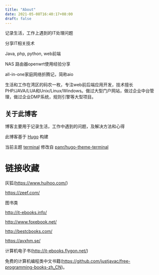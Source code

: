 ```yaml
---
title: "About"
date: 2021-05-08T16:40:17+08:00
draft: false
---
```


记录生活，工作上遇到的IT处理问题

分享IT相关技术

Java, php, python, web前端

NAS 路由器openwrt使用经验分享 

all-in-one家庭网络折腾记，简称aio

生活和工作在湾区的码农一枚，专注web前后端应用开发，技术擅长PHP/JAVA/LUA和Unix/Linux/Windows。做过大型门户网站，做过企业中台管理，做过企业DMP系统，规则引擎等大型项目。 

## 关于此博客

博客主要用于记录生活，工作中遇到的问题，及解决方法和心得

此博客基于 [Hugo](https://gohugo.io/) 构建

当前主题 [terminal](https://github.com/ttys3/hugo-theme-terminal/tree/ttys3) 修改自 [panr/hugo-theme-terminal](https://github.com/panr/hugo-theme-terminal)

# 链接收藏

灰狐(https://www.huihoo.com/)

https://zeef.com/ 

图书类

http://it-ebooks.info/

http://www.foxebook.net/

http://bestcbooks.com/

https://avxhm.se/

计算机电子书(http://it-ebooks.flygon.net/)

免费的计算机编程类中文书籍(https://github.com/justjavac/free-programming-books-zh_CN)。



